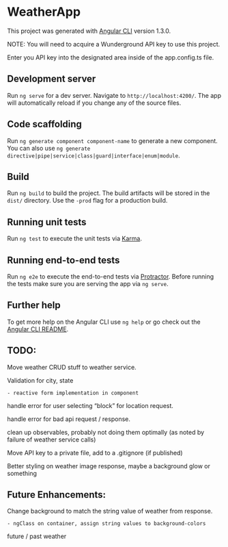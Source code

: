 # WeatherApp

This project was generated with [Angular CLI](https://github.com/angular/angular-cli) version 1.3.0.

NOTE: You will need to acquire a Wunderground API key to use this project.

Enter you API key into the designated area inside of the app.config.ts file. 

## Development server

Run `ng serve` for a dev server. Navigate to `http://localhost:4200/`. The app will automatically reload if you change any of the source files.

## Code scaffolding

Run `ng generate component component-name` to generate a new component. You can also use `ng generate directive|pipe|service|class|guard|interface|enum|module`.

## Build

Run `ng build` to build the project. The build artifacts will be stored in the `dist/` directory. Use the `-prod` flag for a production build.

## Running unit tests

Run `ng test` to execute the unit tests via [Karma](https://karma-runner.github.io).

## Running end-to-end tests

Run `ng e2e` to execute the end-to-end tests via [Protractor](http://www.protractortest.org/).
Before running the tests make sure you are serving the app via `ng serve`.

## Further help

To get more help on the Angular CLI use `ng help` or go check out the [Angular CLI README](https://github.com/angular/angular-cli/blob/master/README.md).

## TODO: 
Move weather CRUD stuff to weather service.

Validation for city, state

	- reactive form implementation in component

handle error for user selecting “block” for location request.

handle error for bad api request / response.

clean up observables, probably not doing them optimally (as noted by failure of weather service calls)

Move API key to a private file, add to a .gitignore (if published)

Better styling on weather image response, maybe a background glow or something


## Future Enhancements:
Change background to match the string value of weather from response.

	- ngClass on container, assign string values to background-colors

future / past weather 


